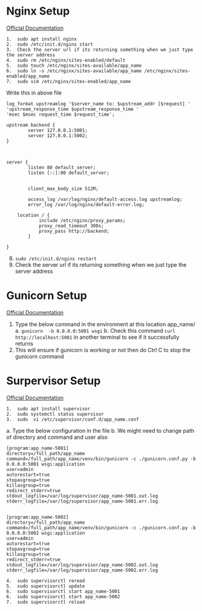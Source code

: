 # Nginx Setup  
[Official Documentation](https://nginx.org/en/docs/?_ga=2.89823896.2035467142.1645610601-1083456514.1645449672)


```
1.	sudo apt install nginx
2.	sudo /etc/init.d/nginx start
3.	Check the server url if its returning something when we just type the server address
4.	sudo rm /etc/nginx/sites-enabled/default
5.	sudo touch /etc/nginx/sites-available/app_name
6.	sudo ln -s /etc/nginx/sites-available/app_name /etc/nginx/sites-enabled/app_name
7.	sudo vim /etc/nginx/sites-enabled/app_name
```

Write this in above file

```
log_format upstreamlog '$server_name to: $upstream_addr [$request] '
'upstream_response_time $upstream_response_time '
'msec $msec request_time $request_time';

upstream backend {
        server 127.0.0.1:5001;
        server 127.0.0.1:5002;
}



server {
        listen 80 default_server;
        listen [::]:80 default_server;


        client_max_body_size 512M;

        access_log /var/log/nginx/default-access.log upstreamlog;
        error_log /var/log/nginx/default-error.log;

    location / {
            include /etc/nginx/proxy_params;
            proxy_read_timeout 300s;
            proxy_pass http://backend;
        }

}

```

8.	`sudo /etc/init.d/nginx restart`
9.	Check the server url if its returning something when we just type the server address

# Gunicorn Setup 
[Official Documentation](https://docs.gunicorn.org/en/latest/install.html)
1.	Type the below command in the environment at this location app_name/
a.	`gunicorn  -b 0.0.0.0:5001 wsgi`
b. Check this command `curl http://localhost:5001` in another terminal to see if it successfully returns
2.	This will ensure if gunicorn is working or not then do Ctrl C to stop the gunicorn command


# Surpervisor Setup 
[Official Documentation](http://supervisord.org/)

```
1.	sudo apt install supervisor
2.	sudo systemctl status supervisor
3.	sudo  vi /etc/supervisor/conf.d/app_name.conf
```

a. Type the below configuration in the file
b. We might need to change path of directory and command and user also

```
[program:app_name-5001]
directory=/full_path/app_name
command=/full_path/app_name/venv/bin/gunicorn -c ./gunicorn.conf.py -b 0.0.0.0:5001 wsgi:application
user=admin
autorestart=true
stopasgroup=true
killasgroup=true
redirect_stderr=true
stdout_logfile=/var/log/supervisor/app_name-5001.out.log
stderr_logfile=/var/log/supervisor/app_name-5001.err.log


[program:app_name-5002]
directory=/full_path/app_name
command=/full_path/app_name/venv/bin/gunicorn -c ./gunicorn.conf.py -b 0.0.0.0:5002 wsgi:application
user=admin
autorestart=true
stopasgroup=true
killasgroup=true
redirect_stderr=true
stdout_logfile=/var/log/supervisor/app_name-5002.out.log
stderr_logfile=/var/log/supervisor/app_name-5002.err.log

```


```
4.	sudo supervisorctl reread
5.	sudo supervisorctl update
6.	sudo supervisorctl start app_name-5001
6.	sudo supervisorctl start app_name-5002
7.	sudo supervisorctl reload
